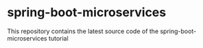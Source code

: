 # spring-boot-microservices
This repository contains the latest source code of the spring-boot-microservices tutorial
